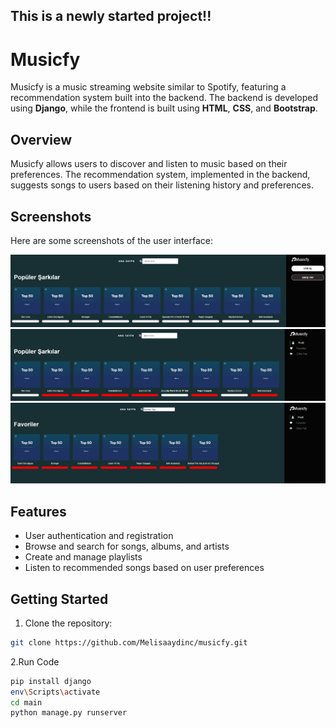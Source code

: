 ## This is a newly started project!!
# Musicfy

Musicfy is a music streaming website similar to Spotify, featuring a recommendation system built into the backend. The backend is developed using **Django**, while the frontend is built using **HTML**, **CSS**, and **Bootstrap**.

## Overview

Musicfy allows users to discover and listen to music based on their preferences. The recommendation system, implemented in the backend, suggests songs to users based on their listening history and preferences.

## Screenshots

Here are some screenshots of the user interface:

![Screenshot 1](Musicfy1.png)
![Screenshot 2](Musicfy2.png)
![Screenshot 3](Musicfy3.png)

## Features

- User authentication and registration
- Browse and search for songs, albums, and artists
- Create and manage playlists
- Listen to recommended songs based on user preferences

## Getting Started

1. Clone the repository:

```bash
git clone https://github.com/Melisaaydinc/musicfy.git
```

2.Run Code

```bash
pip install django
env\Scripts\activate  
cd main
python manage.py runserver
